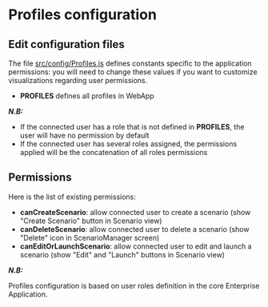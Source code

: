 # Profiles configuration

## Edit configuration files

The file [src/config/Profiles.js](../src/config/Profiles.js) defines constants specific to the application permissions:
you will need to change these values if you want to customize visualizations regarding user permissions.

- **PROFILES** defines all profiles in WebApp

**_N.B:_**

- If the connected user has a role that is not defined in **PROFILES**, the user will have no permission by default
- If the connected user has several roles assigned, the permissions applied will be the concatenation of all roles permissions

## Permissions

Here is the list of existing permissions:

- **canCreateScenario**: allow connected user to create a scenario (show "Create Scenario" button in Scenario view)
- **canDeleteScenario**: allow connected user to delete a scenario (show "Delete" icon in ScenarioManager screen)
- **canEditOrLaunchScenario**: allow connected user to edit and launch a scenario (show "Edit" and "Launch" buttons in Scenario view)

**_N.B:_**

Profiles configuration is based on user roles definition in the core Enterprise Application.
